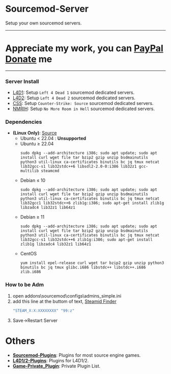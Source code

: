 # Sourcemod-Server
Setup your own sourcemod servers.

- - - -	
# Appreciate my work, you can [PayPal Donate](https://paypal.me/Harry0215?locale.x=zh_TW) me

- - - -
### Server Install ###
* [L4D1](/L4D1): Setup ```Left 4 Dead 1``` sourcemod dedicated servers.
* [L4D2](/L4D2): Setup ```Left 4 Dead 2``` sourcemod dedicated servers.
* [CSS](/CSS): Setup ```Counter-Strike: Source``` sourcemod dedicated servers.
* [NMRIH](/NMRIH): Setup ```No More Room in Hell``` sourcemod dedicated servers.

### Dependencies ###
* **(Linux Only)**: [Source](https://linuxgsm.com/servers/l4dserver/)
	* Ubuntu < 22.04 : **Unsupported**
	* Ubuntu ≥ 22.04
		```
		sudo dpkg --add-architecture i386; sudo apt update; sudo apt install curl wget file tar bzip2 gzip unzip bsdmainutils python3 util-linux ca-certificates binutils bc jq tmux netcat lib32gcc-s1 lib32stdc++6 libsdl2-2.0-0:i386 lib32z1 gcc-multilib steamcmd
		```
	* Debian ≤ 10
		```
		sudo dpkg --add-architecture i386; sudo apt update; sudo apt install curl wget file tar bzip2 gzip unzip bsdmainutils python3 util-linux ca-certificates binutils bc jq tmux netcat lib32gcc1 lib32stdc++6 zlib1g:i386; sudo apt-get install zlib1g libzadc4 lib32z1 lib64z1
		```
	* Debian ≥ 11
		```
		sudo dpkg --add-architecture i386; sudo apt update; sudo apt install curl wget file tar bzip2 gzip unzip bsdmainutils python3 util-linux ca-certificates binutils bc jq tmux netcat lib32gcc-s1 lib32stdc++6 zlib1g:i386; sudo apt-get install zlib1g libzadc4 lib32z1 lib64z1
		```
	* CentOS
		```
		yum install epel-release curl wget tar bzip2 gzip unzip python3 binutils bc jq tmux glibc.i686 libstdc++ libstdc++.i686 zlib.i686
		```

### How to be Adm ###
1. open addons\sourcemod\configs\admins_simple.ini
2. add this line at the buttom of text, [Steamid Finder](https://steamid.xyz/)
    ```c
    "STEAM_X:X:XXXXXXXX" "99:z"
    ```
3. Save->Restart Server

# Others
* <b>[Sourcemod-Plugins](https://github.com/fbef0102/Sourcemod-Plugins)</b>: Plugins for most source engine games.
* <b>[L4D1/2-Plugins](https://github.com/fbef0102/L4D1_2-Plugins)</b>: Plugins for L4D1/2.
* <b>[Game-Private_Plugin](https://github.com/fbef0102/Game-Private_Plugin)</b>: Private Plugin List.
